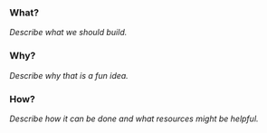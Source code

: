 ### What?

*Describe what we should build.*

### Why?

*Describe why that is a fun idea.*

### How?

*Describe how it can be done and what resources might be helpful.*
